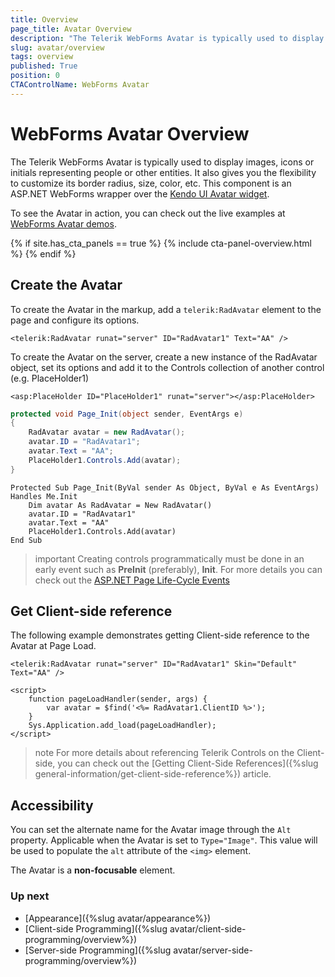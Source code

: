 ```yaml
---
title: Overview
page_title: Avatar Overview
description: "The Telerik WebForms Avatar is typically used to display images, icons or initials representing people or other entities. It also gives you the flexibility to customize its border radius, size, color, etc. This component is a server-side, ASP.NET WebForms wrapper over the Kendo UI Avatar widget."
slug: avatar/overview
tags: overview
published: True
position: 0
CTAControlName: WebForms Avatar
---
```


# WebForms Avatar Overview

The Telerik WebForms Avatar is typically used to display images, icons or initials representing people or other entities. It also gives you the flexibility to customize its border radius, size, color, etc. This component is an ASP.NET WebForms wrapper over the [Kendo UI Avatar widget](https://docs.telerik.com/kendo-ui/controls/avatar/overview).

To see the Avatar in action, you can check out the live examples at [WebForms Avatar demos](https://demos.telerik.com/aspnet-ajax/avatar/overview/defaultcs.aspx).

{% if site.has_cta_panels == true %}
{% include cta-panel-overview.html %}
{% endif %}

## Create the Avatar

To create the Avatar in the markup, add a `telerik:RadAvatar` element to the page and configure its options.

````ASP.NET
<telerik:RadAvatar runat="server" ID="RadAvatar1" Text="AA" />
````

To create the Avatar on the server, create a new instance of the RadAvatar object, set its options and add it to the Controls collection of another control (e.g. PlaceHolder1)


````ASP.NET
<asp:PlaceHolder ID="PlaceHolder1" runat="server"></asp:PlaceHolder>
````

````C#
protected void Page_Init(object sender, EventArgs e)
{
    RadAvatar avatar = new RadAvatar();
    avatar.ID = "RadAvatar1";
    avatar.Text = "AA";
    PlaceHolder1.Controls.Add(avatar);
}
````
````VB
Protected Sub Page_Init(ByVal sender As Object, ByVal e As EventArgs) Handles Me.Init
    Dim avatar As RadAvatar = New RadAvatar()
    avatar.ID = "RadAvatar1"
    avatar.Text = "AA"
    PlaceHolder1.Controls.Add(avatar)
End Sub
````

>important Creating controls programmatically must be done in an early event such as **PreInit** (preferably), **Init**. For more details you can check out the [ASP.NET Page Life-Cycle Events](https://learn.microsoft.com/en-us/previous-versions/aspnet/ms178472(v=vs.100)#life-cycle-events)

## Get Client-side reference

The following example demonstrates getting Client-side reference to the Avatar at Page Load.

````ASP.NET
<telerik:RadAvatar runat="server" ID="RadAvatar1" Skin="Default" Text="AA" />

<script>
    function pageLoadHandler(sender, args) {
        var avatar = $find('<%= RadAvatar1.ClientID %>');
    }
    Sys.Application.add_load(pageLoadHandler);
</script>
````

>note For more details about referencing Telerik Controls on the Client-side, you can check out the [Getting Client-Side References]({%slug general-information/get-client-side-reference%}) article.

## Accessibility

You can set the alternate name for the Avatar image through the `Alt` property. Applicable when the Avatar is set to `Type="Image"`. This value will be used to populate the `alt` attribute of the `<img>` element.

The Avatar is a **non-focusable** element.
 
### Up next

- [Appearance]({%slug avatar/appearance%})
- [Client-side Programming]({%slug avatar/client-side-programming/overview%})
- [Server-side Programming]({%slug avatar/server-side-programming/overview%})
 

